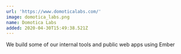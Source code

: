 ```yaml
---
url: 'https://www.domoticalabs.com/'
image: domotica_labs.png
name: Domotica Labs
added: 2020-04-30T15:49:38.521Z
---
```

We build some of our internal tools and public web apps using Ember
